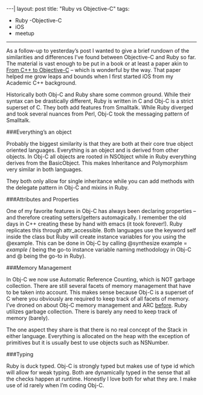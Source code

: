 ---|
layout: post
title: "Ruby vs Objective-C"
tags:
- Ruby
-Objective-C
- iOS
- meetup
---

As a follow-up to yesterday’s post I wanted to give a brief rundown of the similarities and differences I’ve found between Objective-C and Ruby so far. The material is vast enough to be put in a book or at least a paper akin to [From C++ to Objective-C](http://chachatelier.fr/programmation/fichiers/cpp-objc-en.pdf) – which is wonderful by the way. That paper helped me grow leaps and bounds when I first started iOS from my Academic C++ background.

Historically both Obj-C and Ruby share some common ground. While their syntax can be drastically different, Ruby is written in C and Obj-C is a strict superset of C. They both add features from Smalltalk.  While Ruby diverged and took several nuances from Perl, Obj-C took the messaging pattern of Smalltalk.

###Everything’s an object

Probably the biggest similarity is that they are both at their core true object oriented languages. Everything is an object and is derived from other objects. In Obj-C all objects are rooted in NSObject while in Ruby everything derives from the BasicObject. This makes Inheritance and Polymorphism very similar in both languages.

They both only allow for single inheritance while you can add methods with the delegate pattern in Obj-C and mixins in Ruby.

###Attributes and Properties

One of my favorite features in Obj-C has always been declaring properties – and therefore creating setters/getters automagically. I remember the old days in C++ creating these by hand with emacs (it took forever!). Ruby replicates this through attr_accessible.  Both languages use the keyword self inside the class but Ruby will create instance variables for you using the @example. This can be done in Obj-C by calling @synthesize example = _example (_ being the go-to instance variable naming methodology in Obj-C and @ being the go-to in Ruby).

###Memory Management

In Obj-C we now use Automatic Reference Counting, which is NOT garbage collection. There are still several facets of memory management that have to be taken into account. This makes sense because Obj-C is a superset of C where you obviously are required to keep track of all facets of memory.  I’ve droned on about Obj-C memory management and ARC [before]( http://wmtylerdavis.com/iOS-delegate-pattern/). Ruby utilizes garbage collection. There is barely any need to keep track of memory (barely).

The one aspect they share is that there is no real concept of the Stack in either language. Everything is allocated on the heap with the exception of primitives but it is usually best to use objects such as NSNumber.

###Typing

Ruby is duck typed. Obj-C is strongly typed but makes use of type id which will allow for weak typing. Both are dynamically typed in the sense that all the checks happen at runtime.  Honestly I love both for what they are. I make use of id rarely when I’m coding Obj-C.